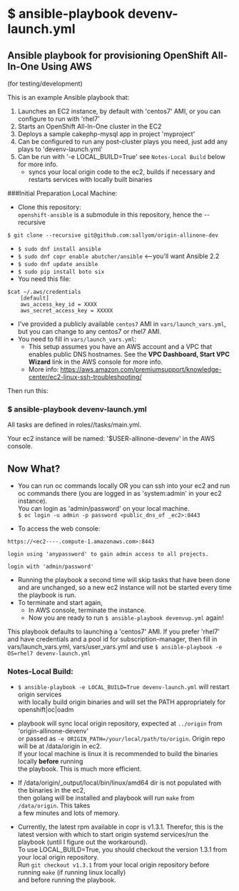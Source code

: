 $ ansible-playbook devenv-launch.yml
=========================

## Ansible playbook for provisioning OpenShift All-In-One Using AWS
(for testing/development)

This is an example Ansible playbook that:

1. Launches an EC2 instance, by default with 'centos7' AMI, or you can configure to run with 'rhel7' 
2. Starts an OpenShift All-In-One cluster in the EC2
3. Deploys a sample cakephp-mysql app in project 'myproject'
4. Can be configured to run any post-cluster plays you need, just add any plays to 'devenv-launch.yml'
5. Can be run with '-e LOCAL_BUILD=True' see `Notes-Local Build` below for more info.
   - syncs your local origin code to the ec2, builds if necessary and restarts services with locally built binaries

###Initial Preparation Local Machine:
*  Clone this repository:      
   `openshift-ansible` is a submodule in this repository, hence the --recursive 
```
$ git clone --recursive git@github.com:sallyom/origin-allinone-dev
```
*  `$ sudo dnf install ansible`
*  `$ sudo dnf copr enable abutcher/ansible`  <--you'll want Ansible 2.2
*  `$ sudo dnf update ansible`
*  `$ sudo pip install boto six`
*  You need this file:
```
$cat ~/.aws/credentials
    [default]
    aws_access_key_id = XXXX
    aws_secret_access_key = XXXXX
```
* I've provided a publicly available `centos7` AMI in `vars/launch_vars.yml`, but you can change to any centos7 or rhel7 AMI.
* You need to fill in `vars/launch_vars.yml`:
  * This setup assumes you have an AWS account and a VPC that enables public DNS hostnames.
    See the **VPC Dashboard, Start VPC Wizard** link in the AWS console for more info.
  * More info: https://aws.amazon.com/premiumsupport/knowledge-center/ec2-linux-ssh-troubleshooting/

Then run this:
### $ ansible-playbook devenv-launch.yml

All tasks are defined in roles/<task>/tasks/main.yml.

Your ec2 instance will be named: '$USER-allinone-devenv' in the AWS console.

## Now What?

* You can run oc commands locally OR you can ssh into your ec2 and run oc commands there
  (you are logged in as 'system:admin' in your ec2 instance).       
  You can login as 'admin/password' on your local machine.      
  `$ oc login -u admin -p password <public_dns_of _ec2>:8443`

* To access the web console:
```
https://<ec2----.compute-1.amazonaws.com>:8443
 
login using 'anypassword' to gain admin access to all projects.

login with 'admin/password'
```

* Running the playbook a second time will skip tasks that have been done and are unchanged, so 
  a new ec2 instance will not be started every time the playbook is run.
* To terminate and start again, 
    * In AWS console, terminate the instance.
    * Now you are ready to run `$ ansible-playbook devenvup.yml` again!

This playbook defaults to launching a 'centos7' AMI.  If you prefer 'rhel7' and have credentials and
a pool id for subscription-manager, then fill in vars/launch_vars.yml, vars/user_vars.yml  and use 
`$ ansible-playbook -e OS=rhel7 devenv-launch.yml`

### Notes-Local Build:

* `$ ansible-playbook -e LOCAL_BUILD=True devenv-launch.yml` will restart origin services      
   with locally build origin binaries and will set the PATH appropriately for openshift|oc|oadm

* playbook will sync local origin repository, expected at `../origin` from 'origin-allinone-devenv'      
  or passed as `-e ORIGIN_PATH=/your/local/path/to/origin`.  Origin repo will be at /data/origin in ec2.     
  If your local machine is linux it is recommended to build the binaries locally **before** running     
  the playbook.  This is much more efficient.

* If /data/origin/_output/local/bin/linux/amd64 dir is not populated with the binaries in the ec2,     
  then golang will be installed and playbook will run `make` from `/data/origin`.  This takes     
  a few minutes and lots of memory.

* Currently, the latest rpm available in copr is v1.3.1.  Therefor, this is the latest version 
  with which to start origin systemd services/run the playbook (until I figure out the workaround).      
  To use LOCAL_BUILD=True, you should checkout the version 1.3.1 from your local origin repository.           
  Run `git checkout v1.3.1` from your local origin repository before running `make` (if running linux locally)     
  and before running the playbook.
